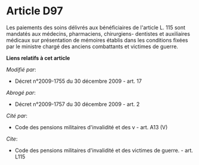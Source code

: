 # Article D97

Les paiements des soins délivrés aux bénéficiaires de l'article L. 115 sont mandatés aux médecins, pharmaciens, chirurgiens-
dentistes et auxiliaires médicaux sur présentation de mémoires établis dans les conditions fixées par le       ministre
chargé des anciens combattants et victimes de guerre.

**Liens relatifs à cet article**

_Modifié par_:

  - Décret n°2009-1755 du 30 décembre 2009 - art. 17

_Abrogé par_:

  - Décret n°2009-1757 du 30 décembre 2009 - art. 2

_Cité par_:

  - Code des pensions militaires d'invalidité et des v - art. A13 (V)

_Cite_:

  - Code des pensions militaires d'invalidité et des victimes de guerre. - art. L115

